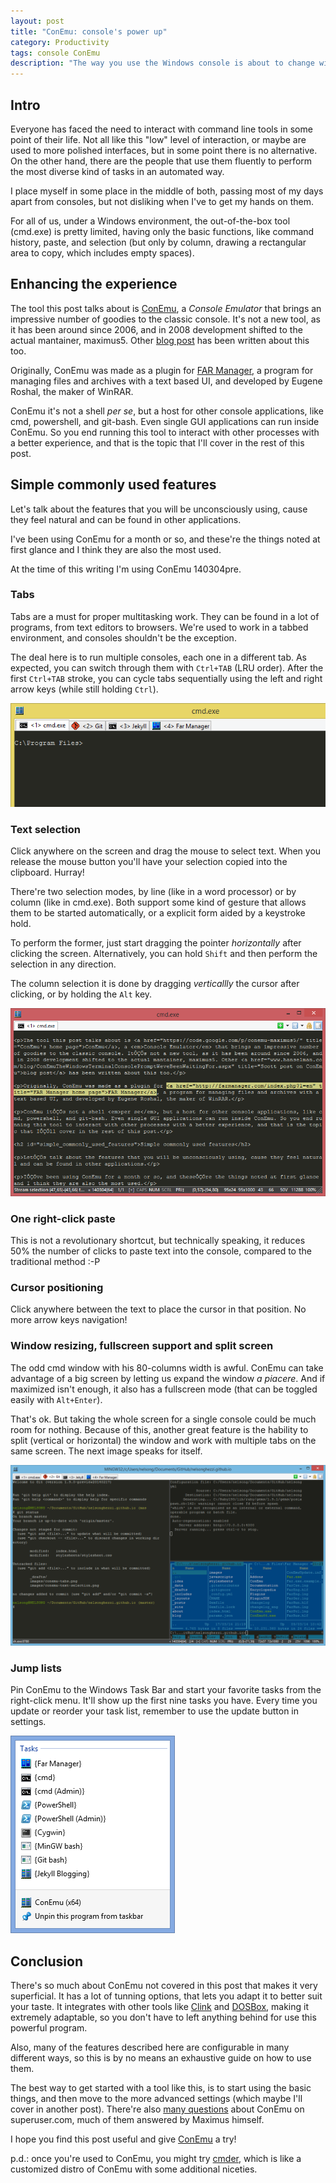 ```yaml
---
layout: post
title: "ConEmu: console's power up"
category: Productivity
tags: console ConEmu
description: "The way you use the Windows console is about to change with this little, yet feature rich, utility program!"
---
```

## Intro ##
Everyone has faced the need to interact with command line tools in some point of their life.
Not all like this "low" level of interaction, or maybe are used to more polished interfaces, but in some point there is no alternative.
On the other hand, there are the people that use them fluently to perform the most diverse kind of tasks in an automated way.

I place myself in some place in the middle of both, passing most of my days apart from consoles, but not disliking when I've to get my hands on them.

For all of us, under a Windows environment, the out-of-the-box tool (cmd.exe) is pretty limited, having only the basic functions, like command history, paste, and selection (but only by column, drawing a rectangular area to copy, which includes empty spaces).

## Enhancing the experience ##
The tool this post talks about is [ConEmu](https://code.google.com/p/conemu-maximus5/ "ConEmu's home page"), a *Console Emulator* that brings an impressive number of goodies to the classic console. It's not a new tool, as it has been around since 2006, and in 2008 development shifted to the actual mantainer, maximus5. Other [blog post](www.hanselman.com/blog/ConEmuTheWindowsTerminalConsolePromptWeveBeenWaitingFor.aspx "Scott post on ConEmu") has been written about this too.

Originally, ConEmu was made as a plugin for [FAR Manager](http://farmanager.com/index.php?l=en "FAR Manager home page"), a program for managing files and archives with a text based UI, and developed by Eugene Roshal, the maker of WinRAR.

ConEmu it's not a shell *per se*, but a host for other console applications, like cmd, powershell, and git-bash. Even single GUI applications can run inside ConEmu. So you end running this tool to interact with other processes with a better experience, and that is the topic that I'll cover in the rest of this post.

## Simple commonly used features ##
Let's talk about the features that you will be unconsciously using, cause they feel natural and can be found in other applications.

I've been using ConEmu for a month or so, and these're the things noted at first glance and I think they are also the most used.

At the time of this writing I'm using ConEmu 140304pre. 

### Tabs ###
Tabs are a must for proper multitasking work. They can be found in a lot of programs, from text editors to browsers. We're used to work in a tabbed environment, and consoles shouldn't be the exception.

The deal here is to run multiple consoles, each one in a different tab. As expected, you can switch through them with `Ctrl+TAB` (LRU order). After the first `Ctrl+TAB` stroke, you can cycle tabs sequentially using the left and right arrow keys (while still holding `Ctrl`).

![ConEmu tabbed view](/images/conemu-tabs.png)

### Text selection ###
Click anywhere on the screen and drag the mouse to select text. When you release the mouse button you'll have your selection copied into the clipboard. Hurray!

There're two selection modes, by line (like in a word processor) or by column (like in cmd.exe). Both support some kind of gesture that allows them to be started automatically, or a explicit form aided by a keystroke hold.  

To perform the former, just start dragging the pointer *horizontally* after clicking the screen. Alternatively, you can hold `Shift` and then perform the selection in any direction.

The column selection it is done by dragging *verticallly* the cursor after clicking, or by holding the `Alt` key. 

![ConEmu text selection](/images/conemu-text-selection.png)

### One right-click paste ###
This is not a revolutionary shortcut, but technically speaking, it reduces 50% the number of clicks to paste text into the console, compared to the traditional method :-P 

### Cursor positioning ###
Click anywhere between the text to place the cursor in that position. No more arrow keys navigation!

### Window resizing, fullscreen support and split screen ###
The odd cmd window with his 80-columns width is awful. ConEmu can take advantage of a big screen by letting us expand the window *a piacere*. And if maximized isn't enough, it also has a fullscreen mode (that can be toggled easily with `Alt+Enter`).

That's ok. But taking the whole screen for a single console could be much room for nothing. Because of this, another great feature is the hability to split (vertical or horizontal) the window and work with multiple tabs on the same screen. The next image speaks for itself.

![ConEmu split screen](/images/conemu-split-screen.png)

### Jump lists ###
Pin ConEmu to the Windows Task Bar and start your favorite tasks from the right-click menu. It'll show up the first nine tasks you have. Every time you update or reorder your task list, remember to use the update button in settings. 

![ConEmu split screen](/images/conemu-jump-lists.png)

## Conclusion ##
There's so much about ConEmu not covered in this post that makes it very superficial. It has a lot of tunning options, that lets you adapt it to better suit your taste. It integrates with other tools like [Clink](http://mridgers.github.io/clink/ "Clink's home page") and [DOSBox](http://www.dosbox.com "DOSBox's home page"), making it extremely adaptable, so you don't have to left anything behind for use this powerful program.

Also, many of the features described here are configurable in many different ways, so this is by no means an exhaustive guide on how to use them.

The best way to get started with a tool like this, is to start using the basic things, and then move to the more advanced settings (which maybe I'll cover in another post). There're also [many questions](http://superuser.com/questions/tagged/conemu "ConEmu questions on superuser.com") about ConEmu on superuser.com, much of them answered by Maximus himself.

I hope you find this post useful and give [ConEmu](https://code.google.com/p/conemu-maximus5/ "ConEmu's home page") a try! 

p.d.: once you're used to ConEmu, you might try [cmder](http://bliker.github.io/cmder "cmder's home page"), which is like a customized distro of ConEmu with some additional niceties.